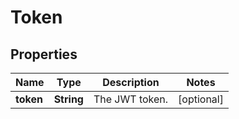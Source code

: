 
# Token

## Properties
Name | Type | Description | Notes
------------ | ------------- | ------------- | -------------
**token** | **String** | The JWT token. |  [optional]



